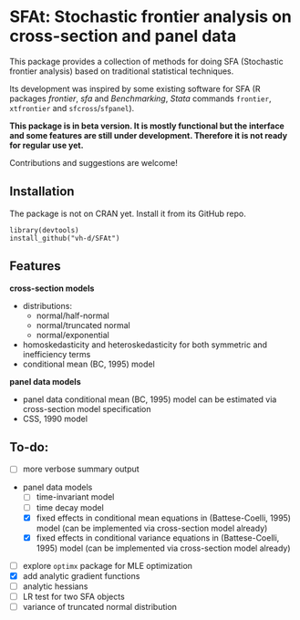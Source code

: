 SFAt: Stochastic frontier analysis on cross-section and panel data
==================================================================

This package provides a collection of methods for doing SFA (Stochastic frontier analysis) based on traditional statistical techniques.

Its development was inspired by some existing software for SFA (R packages *frontier*, *sfa* and *Benchmarking*, *Stata* commands `frontier`, `xtfrontier` and `sfcross`/`sfpanel`).

**This package is in beta version. It is mostly functional but the interface and some features are still under development. Therefore it is not ready for regular use yet.**

Contributions and suggestions are welcome!

Installation
------------

The package is not on CRAN yet. Install it from its GitHub repo.

```{r}
library(devtools)
install_github("vh-d/SFAt")
```
Features
--------

**cross-section models**
- distributions: 
  - normal/half-normal
  - normal/truncated normal
  - normal/exponential
- homoskedasticity and heteroskedasticity for both symmetric and inefficiency terms
- conditional mean (BC, 1995) model

**panel data models**
- panel data conditional mean (BC, 1995) model can be estimated via cross-section model specification
- CSS, 1990 model

To-do:
------

- [ ] more verbose summary output
- panel data models
    - [ ] time-invariant model
    - [ ] time decay model
    - [x] fixed effects in conditional mean equations in (Battese-Coelli, 1995) model (can be implemented via cross-section model already)
    - [x] fixed effects in conditional variance equations in (Battese-Coelli, 1995) model (can be implemented via cross-section model already)
- [ ] explore `optimx` package for MLE optimization  
- [x] add analytic gradient functions
- [ ] analytic hessians
- [ ] LR test for two SFA objects
- [ ] variance of truncated normal distribution